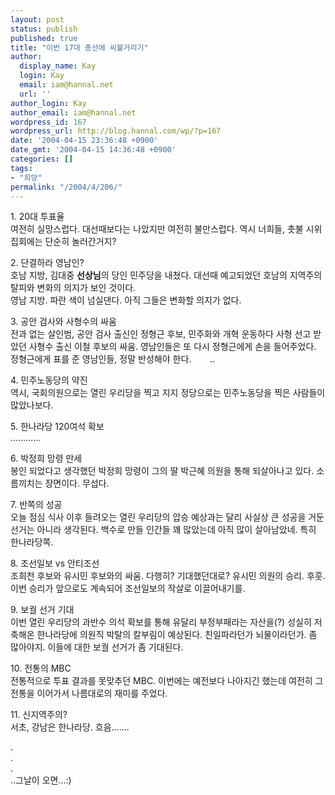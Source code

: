 ```yaml
---
layout: post
status: publish
published: true
title: "이번 17대 총선에 씨불거리기"
author:
  display_name: Kay
  login: Kay
  email: iam@hannal.net
  url: ''
author_login: Kay
author_email: iam@hannal.net
wordpress_id: 167
wordpress_url: http://blog.hannal.com/wp/?p=167
date: '2004-04-15 23:36:48 +0900'
date_gmt: '2004-04-15 14:36:48 +0900'
categories: []
tags:
- "희망"
permalink: "/2004/4/206/"
---
```

<p>1. 20대 투표율<br />
여전히 실망스럽다. 대선때보다는 나았지만 여전히 불만스럽다. 역시 너희들, 촛불 시위 집회에는 단순히 놀러간거지?</p>
<p>2. 단결하라 영남인?<br />
호남 지방, 김대중 <b>선상님</b>의 당인 민주당을 내쳤다. 대선때 예고되었던 호남의 지역주의 탈피와 변화의 의지가 보인 것이다.<br />
영남 지방. 파란 색이 넘실댄다. 아직 그들은 변화할 의지가 없다.</p>
<p>3. 공안 검사와 사형수의 싸움<br />
전과 없는 살인범, 공안 검사 출신인 정형근 후보, 민주화와 개혁 운동하다 사형 선고 받았던 사형수 출신 이철 후보의 싸움. 영남인들은 또 다시 정형근에게 손을 들어주었다. 정형근에게 표를 준 영남인들, 정말 반성해야 한다. <font color="white">씨발</font>..</p>
<p>4. 민주노동당의 약진<br />
역시, 국회의원으로는 열린 우리당을 찍고 지지 정당으로는 민주노동당을 찍은 사람들이 많았나보다.</p>
<p>5. 한나라당 120여석 확보<br />
............</p>
<p>6. 박정희 망령 만세<br />
봉인 되었다고 생각했던 박정희 망령이 그의 딸 박근혜 의원을 통해 되살아나고 있다. 소름끼치는 장면이다. 무섭다.</p>
<p>7. 반쪽의 성공<br />
오늘 점심 식사 이후 들려오는 열린 우리당의 압승 예상과는 달리 사실상 큰 성공을 거둔 선거는 아니라 생각된다. 백수로 만들 인간들 꽤 많았는데 아직 많이 살아남았네. 특히 한나라당쪽.</p>
<p>8. 조선일보 vs 안티조선<br />
조희천 후보와 유시민 후보와의 싸움. 다행히? 기대했던대로? 유시민 의원의 승리. 후훗. 이번 승리가 앞으로도 계속되어 조선일보의 작살로 이끌어내기를.</p>
<p>9. 보궐 선거 기대<br />
이번 열린 우리당의 과반수 의석 확보를 통해 유달리 부정부패라는 자산을(?) 성실히 저축해온 한나라당에 의원직 박탈의 칼부림이 예상된다. 친일파라던가 뇌물이라던가. 좀 많아야지. 이들에 대한 보궐 선거가 좀 기대된다.</p>
<p>10. 전통의 MBC<br />
전통적으로 투표 결과를 못맞추던 MBC. 이번에는 예전보다 나아지긴 했는데 여전히 그 전통을 이어가서 나름대로의 재미를 주었다.</p>
<p>11. 신지역주의?<br />
서초, 강남은 한나라당. 흐음.......</p>
<p>.<br />
.<br />
.<br />
..그날이 오면...:)</p>
